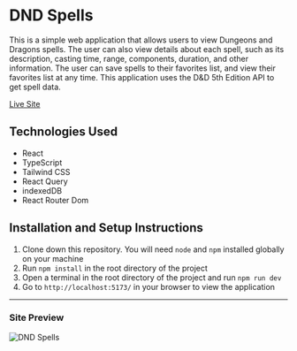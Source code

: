 # DND Spells

This is a simple web application that allows users to view Dungeons and Dragons spells. The user can also view details about each spell, such as its description, casting time, range, components, duration, and other information. The user can save spells to their favorites list, and view their favorites list at any time. This application uses the D&D 5th Edition API to get spell data.

[Live Site](https://dnd-spells.onrender.com/)

## Technologies Used
- React
- TypeScript
- Tailwind CSS
- React Query
- indexedDB
- React Router Dom

## Installation and Setup Instructions

1. Clone down this repository. You will need `node` and `npm` installed globally on your machine
2. Run `npm install` in the root directory of the project
3. Open a terminal in the root directory of the project and run `npm run dev`
4. Go to `http://localhost:5173/` in your browser to view the application


***
### Site Preview

![DND Spells](https://res.cloudinary.com/ddr8aveca/image/upload/v1715149725/github%20storage/qogwlmmmg2srpkmqoeew.png)